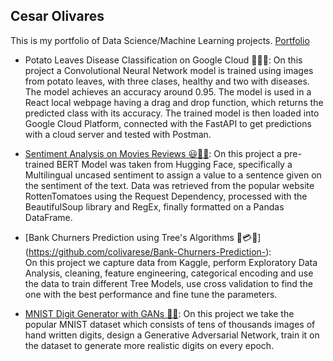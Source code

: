 
## Cesar Olivares
This is my portfolio of Data Science/Machine Learning projects.
[Portfolio](https://colivarese.github.io/Portfolio/)

* Potato Leaves Disease Classification on Google Cloud 🥔🥬🍂: 
    On this project a Convolutional Neural Network model is trained using images from potato leaves,
    with three clases, healthy and two with diseases. The model achieves an accuracy around 0.95.
    The model is used in a React local webpage having a drag and drop function, which returns the
    predicted class with its accuracy.
    The trained model is then loaded into Google Cloud Platform, connected with the FastAPI to get
    predictions with a cloud server and tested with Postman.
    <!--
    <p align="center">
    <img width="360" alt="Captura de Pantalla 2022-01-03 a la(s) 19 39 26" src="https://user-images.githubusercontent.com/80273045/148007912-17dc44c5-2dc6-44fa-9126-0e345ffda445.png"> <img width="360" alt="Captura de Pantalla 2022-01-03 a la(s) 19 40 20" src="https://user-images.githubusercontent.com/80273045/148008320-02b47121-1c63-4eca-84c2-4f2a8664b7bf.png">
    </p> -->



* [Sentiment Analysis on Movies Reviews 😃🤬🍿](https://github.com/colivarese/Sentiment-Analysis-with-BERT-and-Web-Scrapping/blob/main/Sentiment_Analysis_using_BERT.ipynb):
    On this project a pre-trained BERT Model was taken from Hugging Face, specifically a Multilingual uncased sentiment to assign a value to a sentence given on the sentiment of the text. Data was retrieved from the popular website RottenTomatoes using the Request Dependency, processed with the BeautifulSoup library and RegEx, finally formatted on a Pandas DataFrame. 
    <!--
    <p align='center'>
     <img width="360" alt="Captura de Pantalla 2022-01-03 a la(s) 19 39 26" src="https://user-images.githubusercontent.com/80273045/148017280-018bf722-a535-4a79-91b0-5d006fc17d3a.jpeg">
    </p> -->

* [Bank Churners Prediction using Tree's Algorithms 🏦💳🌳] (https://github.com/colivarese/Bank-Churners-Prediction-): <br>
On this project we capture data from Kaggle, perform Exploratory Data Analysis, cleaning, feature engineering, categorical encoding and use the data to train different Tree Models, use cross validation to find the one with the best performance and fine tune the parameters. 
<!--
<p align='center'>
 <img width="480" alt="Captura de Pantalla 2022-01-03 a la(s) 19 39 26" src="https://user-images.githubusercontent.com/80273045/148121268-afedee1d-2573-49d0-a7f3-cfb338a47e67.png">
</p> -->

* [MNIST Digit Generator with GANs 🔢🤖](https://github.com/colivarese/MNIST-Digit-Generator): 
On this project we take the popular MNIST dataset which consists of tens of thousands images of hand written digits, design a Generative Adversarial Network, train it on the dataset to generate more realistic digits on every epoch.

